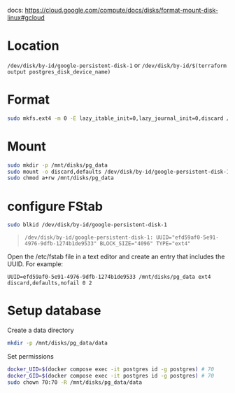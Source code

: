 docs: <https://cloud.google.com/compute/docs/disks/format-mount-disk-linux#gcloud>

# Location

`/dev/disk/by-id/google-persistent-disk-1`
or
`/dev/disk/by-id/$(terraform output postgres_disk_device_name)`

# Format

```bash
sudo mkfs.ext4 -m 0 -E lazy_itable_init=0,lazy_journal_init=0,discard /dev/disk/by-id/google-persistent-disk-1
```

# Mount

```bash
sudo mkdir -p /mnt/disks/pg_data
sudo mount -o discard,defaults /dev/disk/by-id/google-persistent-disk-1 /mnt/disks/pg_data
sudo chmod a+rw /mnt/disks/pg_data
```

# configure FStab

```bash
sudo blkid /dev/disk/by-id/google-persistent-disk-1
```

> `/dev/disk/by-id/google-persistent-disk-1: UUID="efd59af0-5e91-4976-9dfb-1274b1de9533" BLOCK_SIZE="4096" TYPE="ext4"`

Open the /etc/fstab file in a text editor and create an entry that includes the UUID. For example:

```
UUID=efd59af0-5e91-4976-9dfb-1274b1de9533 /mnt/disks/pg_data ext4 discard,defaults,nofail 0 2
```

# Setup database

Create a data directory

```bash
mkdir -p /mnt/disks/pg_data/data
```

Set permissions

```bash
docker_UID=$(docker compose exec -it postgres id -g postgres) # 70
docker_GID=$(docker compose exec -it postgres id -g postgres) # 70
sudo chown 70:70 -R /mnt/disks/pg_data/data
```
